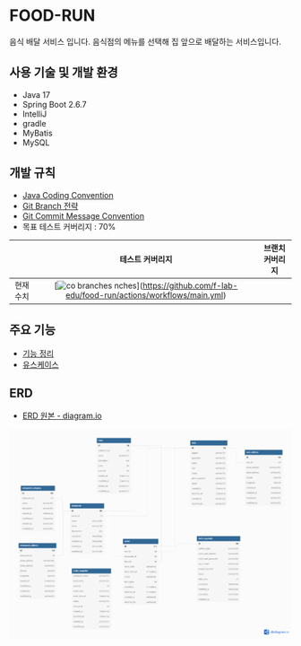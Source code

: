# FOOD-RUN

음식 배달 서비스 입니다. 음식점의 메뉴를 선택해 집 앞으로 배달하는 서비스입니다.

## 사용 기술 및 개발 환경

- Java 17
- Spring Boot 2.6.7
- IntelliJ
- gradle
- MyBatis
- MySQL

## 개발 규칙

- [Java Coding Convention](https://github.com/f-lab-edu/food-run/wiki/3.Convention#java-coding-convention)
- [Git Branch 전략](https://github.com/f-lab-edu/food-run/wiki/3.Convention#git-branch-%EC%A0%84%EB%9E%B5)
- [Git Commit Message Convention](https://github.com/f-lab-edu/food-run/wiki/3.Convention#commit-message-convention)
- 목표 테스트 커버리지 : 70%

|| 테스트 커버리지 |                                                                                                         브랜치 커버리지                                                                                                          |
|:--------:|:-------------------------------------------------------------------------------------------------------------------------------------------------------------------------------------------------------------------------:|:------------------------------------------------------------------------------------------------------------:|
|  현재 수치   | [![co [![branches](.github/badges/branches.svg)](https://github.com/f-lab-edu/food-run/actions/workflows/main.yml) nches](.github/badges/branches.svg)](https://github.com/f-lab-edu/food-run/actions/workflows/main.yml) |

## 주요 기능

- [기능 정리](https://github.com/f-lab-edu/food-run/wiki/1.Home#2-%EA%B8%B0%EB%8A%A5-%EC%86%8C%EA%B0%9C)
- [유스케이스](https://github.com/f-lab-edu/food-run/wiki/2.Use-Case)

## ERD

- [ERD 원본 - diagram.io](https://dbdiagram.io/d/627e692a7f945876b61451b4)

![](ERD.png)
